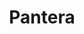---
title: "Pantera"
summary: "Groove metal band from Arlington, Texas, USA. Pantera was formed in 1981 by brothers - Vincent Paul Abbott and Darrell Lance Abbott with Terry Glaze , Donny Hart and Tommy D. Bradford . Donny Hart left in 1982 , and Terry Glaze abandoned his guitar and became a full-time singer. Later in 1982 Tommy D. Bradford left as well, being replaced by Rex Brown. In early 1986 Terry Glaze left, and first was replaced by Matt L'Amour on vocals in winter 1986, later by Rick Mythiasin, and later by David Peacock who was the band's vocalist from late spring 1986 to October 1986. Later David Peacock left and was replaced again by the band's original vocalist Donny Hart, who left in late 1986 and was replaced by Phil Anselmo. Pantera released 4 albums in the 80's . Their early work did not achieve commercial success. In 1990 Pantera released their commercial debut album \"Cowboys from Hell\". Pantera would go on to release two extremely successful albums; \"Vulgar Display of Power\" and \"Far Beyond Driven\". In 2003, three years after Pantera's last studio album, \"Reinventing the Steel\", the band split up after troubles with vocalist Phil Anselmo committing to the band - officially split on November 24, 2003. On December 8th 2004, Dimebag Darrell was shot and killed onstage while performing with at the Alrosa Villa in Columbus, Ohio by Nathan Gale, a schizophrenic former US Marine. Vinnie Paul Abbott passed away on June 22th 2018. In July 2022 Pantera's surviving members Rex Brown and Phil Anselmo announced a reunion tour in 2023 - with session/touring musicians being Zakk Wylde and Charlie Benante . Current members: Rex Brown - bass, backing vocals Phil Anselmo - lead vocals Former members: Dimebag Darrell - lead guitar, backing vocals , rhythm guitar Vinnie Paul - drums Terry Glaze - rhythm guitar , lead vocals Donny Hart - lead vocals Tommy Bradford - bass, backing vocals Matt L'Amour - lead vocals Rick Mythiasin - lead vocals David Peacock - lead vocals Session / touring members: Zakk Wylde - guitar Charlie Benante - drums"
image: "pantera.jpg"
apple_music_artist_url: "None"
wikipedia_url: "none"
---
